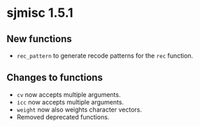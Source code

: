 # sjmisc 1.5.1

## New functions

* `rec_pattern` to generate recode patterns for the `rec` function.

## Changes to functions

* `cv` now accepts multiple arguments.
* `icc` now accepts multiple arguments.
* `weight` now also weights character vectors.
* Removed deprecated functions.